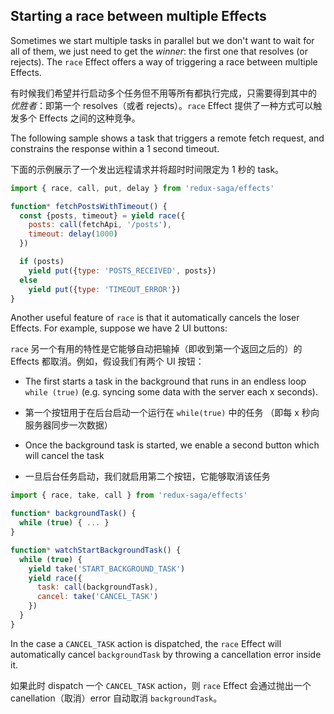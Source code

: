 ## Starting a race between multiple Effects

Sometimes we start multiple tasks in parallel but we don't want to wait for all of them, we just need
to get the *winner*: the first one that resolves (or rejects). The `race` Effect offers a way of
triggering a race between multiple Effects.

有时候我们希望并行启动多个任务但不用等所有都执行完成，只需要得到其中的 *优胜者*：即第一个 resolves（或者 rejects）。`race` Effect 提供了一种方式可以触发多个 Effects 之间的这种竞争。

The following sample shows a task that triggers a remote fetch request, and constrains the response within a
1 second timeout.

下面的示例展示了一个发出远程请求并将超时时间限定为 1 秒的 task。

```javascript
import { race, call, put, delay } from 'redux-saga/effects'

function* fetchPostsWithTimeout() {
  const {posts, timeout} = yield race({
    posts: call(fetchApi, '/posts'),
    timeout: delay(1000)
  })

  if (posts)
    yield put({type: 'POSTS_RECEIVED', posts})
  else
    yield put({type: 'TIMEOUT_ERROR'})
}
```

Another useful feature of `race` is that it automatically cancels the loser Effects. For example,
suppose we have 2 UI buttons:

`race` 另一个有用的特性是它能够自动把输掉（即收到第一个返回之后的）的 Effects 都取消。例如，假设我们有两个 UI 按钮：

- The first starts a task in the background that runs in an endless loop `while (true)`
(e.g. syncing some data with the server each x seconds).
- 第一个按钮用于在后台启动一个运行在 `while(true)` 中的任务 （即每 x 秒向服务器同步一次数据）

- Once the background task is started, we enable a second button which will cancel the task
- 一旦后台任务启动，我们就启用第二个按钮，它能够取消该任务 


```javascript
import { race, take, call } from 'redux-saga/effects'

function* backgroundTask() {
  while (true) { ... }
}

function* watchStartBackgroundTask() {
  while (true) {
    yield take('START_BACKGROUND_TASK')
    yield race({
      task: call(backgroundTask),
      cancel: take('CANCEL_TASK')
    })
  }
}
```

In the case a `CANCEL_TASK` action is dispatched, the `race` Effect will automatically cancel
`backgroundTask` by throwing a cancellation error inside it.

如果此时 dispatch 一个 `CANCEL_TASK` action，则 `race` Effect 会通过抛出一个 canellation（取消）error 自动取消 `backgroundTask`。
